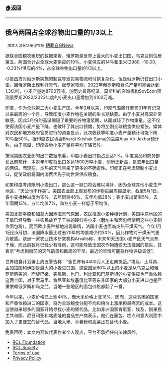 ###  [:house:返回](README.md)
---


## 俄乌两国占全球谷物出口量的1/3以上
` 加拿大温哥华英里农场` [轉載自GNews](https://gnews.org/zh-hans/2529455/)

据联合国粮农组织的数据来看，俄罗斯是世界上最大的小麦出口国，乌克兰则位居第五。两国合计占全球大麦供应的19%、小麦供应的14%和玉米(2980, -10.00, -0.33%)供应的4%，占全球谷物出口量的1/3以上。
 
尽管西方对俄罗斯实施的制裁导致贸易物流和付款复杂化，但是俄罗斯仍在出口小麦。因俄罗斯出现利好天气，据专家预测，2022年俄罗斯粮食总产量可能会达到1.3亿吨，小麦产量达8700万吨，创历史最高纪录。莫斯科的咨询机构SovEcon预测俄罗斯2022/2023年度的小麦出口量增加到4100万吨。
 
印度，作为全球第二大小麦生产国，今年3月以来，印度气温飙升至1901年有记录以来最高的一个月，导致印度小麦作物在关键的生长期枯萎。由于小麦对高温非常敏感，因此3月份的高温缩短了重要的谷物灌浆期，从而减轻了作物重量。这不仅使得该国小麦产量下降，也破坏了其出口预期，势将加剧全球粮食供应紧张。媒体对农民和地方政府官员进行的调查显示，此次收获季印度小麦产量预计可能下降10%至50%。据印度农民协会Bharat Krishak Samaj的主席Ajay Vir Jakhar预计称，由于高温，印度各地小麦产量将平均下降15%。
 
按照美国农业部的出口数据来看，印度小麦出口额占比达2%。印度食品和商务部长此前预计，本财年印度将出口多达1500万吨小麦，创历史新高，是去年出口量的两倍。而现在，炎热的天气带来了更多的不确定性。印度正在考虑限制小麦出口，促使政府将国内消费优先于向世界供应粮食。
 
如果印度考虑限制小麦出口，那么这一缺口将会难以填补，因为全球其他小麦生产地区，“天公也不作美”。美国农业部上周发布的作物进展周报显示，截至5月1日，春小麦播种进度为19%，去年同期46%，五年均值28%；春小麦出苗率5%，去年同期13%，五年均值7%，和冬小麦一样低于平均值。
 
美国北部平原和加拿大因潮湿天气原因，农民推迟小麦种植计划，美国中原地区的干旱已经导致一些农民放弃了干枯的硬红冬小麦（磨坊主和面包师使用这些小麦制作面包粉），而西欧小麦种植地出现旱情，法国小麦也面临炎热干燥天气。今年1月1日到5月初，法国降水量比过去20年的均值减少约30%，因此作物对干燥天气更为敏感。欧洲一家农业技术研究机构Arvalis称，未来10天法国小麦产区天气炎热干燥，而此前数月已经少有降雨，这可能导致法国农作物遭受无法挽回的损失，其表示“考虑到目前的天气前景和数周的干旱，最近的旱情可能将作物评级调低”。
 
世界粮食计划署上周五警告称：“全世界有4400万人正走向饥饿。”埃及、土耳其、孟加拉国和伊朗是最大的小麦进口国，这些国家60%以上的小麦是从乌克兰和俄罗斯购买的，而黎巴嫩、突尼斯、也门、利比亚和巴基斯坦的小麦供应也严重依赖这两个国，对于索马里、肯尼亚和埃塞俄比亚等东非国家的大部分小麦进口也是严重依赖俄罗斯和乌克兰，当地一些地区的面包价格都翻了一番。
 
今年以来，小麦价格已上涨44%，而大米价格上涨16%，因而，这些贫困的国家和严重依赖进口的国家，将为全球粮食分配不均和粮价上涨承担最痛苦的成本。这迫使越来越多的国家开始寻找小麦的替代品。比如非洲国家肯尼亚、埃及、刚果民主共和国、尼日利亚和喀麦隆的食品生产商表示，他们在面包、糕点和意大利面中加入了更便宜的替代品，当地大米、木薯粉和高粱正在替代小麦。

免责声明：本文内容仅代表作者个人观点，平台不承担任何法律风险。
  
- [ROL Foundation](https://rolfoundation.org/)
- [ROL Society](https://rolsociety.org/)
- [Terms of use](https://gnews.org/terms-of-use-3/)
- [Privacy Policy](https://gnews.org/privacy-policy/)
